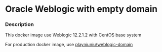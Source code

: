 # Oracle Weblogic with empty domain

### Description

This docker image use Weblogic 12.2.1.2 with CentOS base system

For production docker image, use [playniuniu/weblogic-domain](https://hub.docker.com/r/playniuniu/weblogic-domain/)
